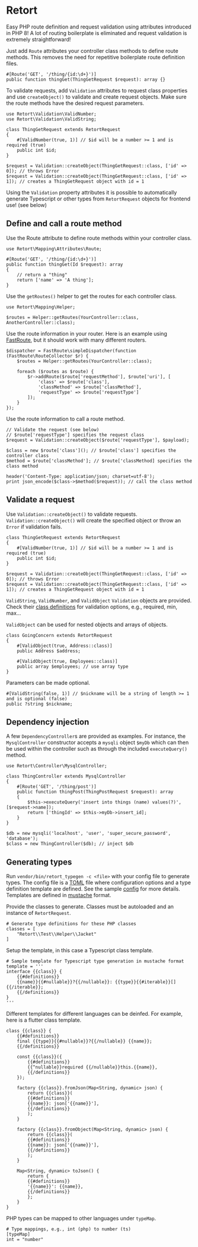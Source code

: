 # Retort

Easy PHP route definition and request validation using attributes introduced in PHP 8! A lot of routing boilerplate is eliminated and request validation is extremely straightforward!

Just add `Route` attributes your controller class methods to define route methods. This removes the need for repetitive boilerplate route definition files.

    #[Route('GET', '/thing/{id:\d+}')]
    public function thingGet(ThingGetRequest $request): array {}

To validate requests, add `Validation` attributes to request class properties and use `createObject()` to validate and create request objects. Make sure the route methods have the desired request parameters.

    use Retort\Validation\ValidNumber;
    use Retort\Validation\ValidString;

    class ThingGetRequest extends RetortRequest
    {
        #[ValidNumber(true, 1)] // $id will be a number >= 1 and is required (true)
        public int $id;
    }

    $request = Validation::createObject(ThingGetRequest::class, ['id' => 0]); // throws Error
    $request = Validation::createObject(ThingGetRequest::class, ['id' => 1]); // creates a ThingGetRequest object with id = 1

Using the `Validation` property attributes it is possible to automatically generate Typescript or other types from `RetortRequest` objects for frontend use! (see below)

## Define and call a route method

Use the Route attribute to define route methods within your controller class.

    use Retort\Mapping\Attributes\Route;

    #[Route('GET', '/thing/{id:\d+}')]
    public function thingGet(Id $request): array
    {
        // return a "thing"
        return ['name' => 'A thing'];
    }

Use the `getRoutes()` helper to get the routes for each controller class.

    use Retort\Mapping\Helper;

    $routes = Helper::getRoutes(YourController::class, AnotherController::class);

Use the route information in your router. Here is an example using [FastRoute](https://github.com/nikic/FastRoute), but it should work with many different routers.

    $dispatcher = FastRoute\simpleDispatcher(function (FastRoute\RouteCollector $r) {
        $routes = Helper::getRoutes(YourController::class);

        foreach ($routes as $route) {
            $r->addRoute($route['requestMethod'], $route['uri'], [
                'class' => $route['class'],
                'classMethod' => $route['classMethod'],
                'requestType' => $route['requestType']
            ]);
        }
    });

Use the route information to call a route method.

    // Validate the request (see below)
    // $route['requestType'] specifies the request class
    $request = Validation::createObject($route['requestType'], $payload);

    $class = new $route['class'](); // $route['class'] specifies the controller class
    $method = $route['classMethod']; // $route['classMethod] specifies the class method

    header('Content-Type: application/json; charset=utf-8');
    print json_encode($class->$method($request)); // call the class method

## Validate a request

Use `Validation::createObject()` to validate requests. `Validation::createObject()` will create the specified object or throw an `Error` if validation fails.

    class ThingGetRequest extends RetortRequest
    {
        #[ValidNumber(true, 1)] // $id will be a number >= 1 and is required (true)
        public int $id;
    }

    $request = Validation::createObject(ThingGetRequest::class, ['id' => 0]); // throws Error
    $request = Validation::createObject(ThingGetRequest::class, ['id' => 1]); // creates a ThingGetRequest object with id = 1

`ValidString`, `ValidNumber`, and `ValidObject` `Validation` objects are provided. Check their [class definitions](Validation) for validation options, e.g., required, min, max...

`ValidObject` can be used for nested objects and arrays of objects.

    class GoingConcern extends RetortRequest
    {
        #[ValidObject(true, Address::class)]
        public Address $address;

        #[ValidObject(true, Employees::class)]
        public array $employees; // use array type
    }

Parameters can be made optional.

    #[ValidString(false, 1)] // $nickname will be a string of length >= 1 and is optional (false)
    public ?string $nickname;

## Dependency injection

A few `DependencyController`s are provided as examples. For instance, the `MysqlController` constructor accepts a `mysqli` object `$myDb` which can then be used within the controller such as through the included `executeQuery()` method.

    use Retort\Controller\MysqlController;

    class ThingController extends MysqlController
    {
        #[Route('GET', '/thing/post')]
        public function thingPost(ThingPostRequest $request): array
        {
            $this->executeQuery('insert into things (name) values(?)', [$request->name]);
            return ['thingId' => $this->myDb->insert_id];
        }
    }

    $db = new mysqli('localhost', 'user', 'super_secure_password', 'database');
    $class = new ThingController($db); // inject $db

## Generating types

Run `vendor/bin/retort_typegen -c <file>` with your config file to generate types. The config file is a [TOML](https://toml.io/en/) file where configuration options and a type definition template are defined. See the sample [config](sample_config.toml) for more details. Templates are defined in [mustache](https://mustache.github.io) format.

Provide the classes to generate. Classes must be autoloaded and an instance of `RetortRequest`.

    # Generate type definitions for these PHP classes
    classes = [
        "Retort\\Test\\Helper\\Jacket"
    ]

Setup the template, in this case a Typescript class template.

    # Sample template for Typescript type generation in mustache format
    template = '''
    interface {{class}} {
        {{#definitions}}
        {{name}}{{#nullable}}?{{/nullable}}: {{type}}{{#iterable}}[]{{/iterable}};
        {{/definitions}}
    }
    '''

Different templates for different languages can be deinfed. For example, here is a flutter class template.

    class {{class}} {
        {{#definitions}}
        final {{type}}{{#nullable}}?{{/nullable}} {{name}};
        {{/definitions}}

        const {{class}}({
            {{#definitions}}
            {{^nullable}}required {{/nullable}}this.{{name}},
            {{/definitions}}
        });

        factory {{class}}.fromJson(Map<String, dynamic> json) {
            return {{class}}(
            {{#definitions}}
            {{name}}: json['{{name}}'],
            {{/definitions}}
            );
        }

        factory {{class}}.fromObject(Map<String, dynamic> json) {
            return {{class}}(
            {{#definitions}}
            {{name}}: json['{{name}}'],
            {{/definitions}}
            );
        }

        Map<String, dynamic> toJson() {
            return {
            {{#definitions}}
            '{{name}}': {{name}},
            {{/definitions}}
            };
        }
    }

PHP types can be mapped to other languages under `typeMap`.

    # Type mappings, e.g., int (php) to number (ts)
    [typeMap]
    int = "number"
